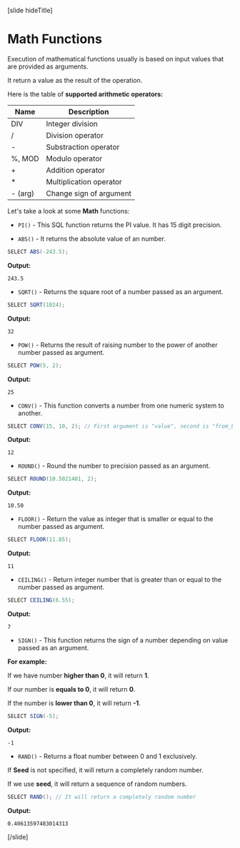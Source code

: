 [slide hideTitle]

# Math Functions

Execution of mathematical functions usually is based on input values that are provided as arguments.

It return a value as the result of the operation.


Here is the table of **supported arithmetic operators:**

| Name | Description |
| --- | --- |
| DIV | Integer division |
| / | Division operator |
| - | Substraction operator |
| %, MOD | Modulo operator |
| + | Addition operator |
| * | Multiplication operator | 
| - (arg) | Change sign of argument |

Let's take a look at some **Math** functions:

- `PI()` - This SQL function returns the PI value. It has 15 digit precision.

- `ABS()` - It returns the absolute value of an number.

``` java
SELECT ABS(-243.5);
```

**Output:**
```
243.5
```

- `SQRT()` - Returns the square root of a number passed as an argument.

``` java
SELECT SQRT(1024);
```

**Output:**

```
32
```

- `POW()` - Returns the result of raising number to the power of another number passed as argument.

``` java
SELECT POW(5, 2);
```

**Output:**

```
25
```

- `CONV()` - This function converts a number from one numeric system to another. 


``` java
SELECT CONV(15, 10, 2); // First argument is "value", second is "from_base", third "to_base"
```

**Output:**

```
12
```

- `ROUND()` - Round the number to precision passed as an argument.

``` java
SELECT ROUND(10.5021401, 2); 
```

**Output:**

```
10.50
```

- `FLOOR()` - Return the value as integer that is smaller or equal to the number passed as argument.

``` java
SELECT FLOOR(11.85);
```

**Output:**

```
11
```

- `CEILING()` - Return integer number that is greater than or equal to the number passed as argument.

``` java
SELECT CEILING(6.55);
```

**Output:**

```
7
```

- `SIGN()` - This function returns the sign of a number depending on value passed as an argument.

**For example:**

If we have number **higher than 0**, it will return **1**.

If our number is **equals to 0**, it will return **0**.

If the number is **lower than 0**, it will return **-1**.

``` java
SELECT SIGN(-5);
```

**Output:**
```
-1
```

- `RAND()` - Returns a float number between 0 and 1 exclusively.

If **Seed** is not specified, it will return a completely random number. 

If we use **seed**, it will return a sequence of random numbers.

``` java
SELECT RAND(); // It will return a completely random number
```

**Output:**

```
0.40613597483014313
```

[/slide]

